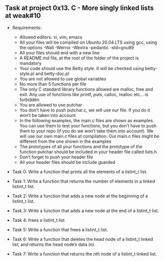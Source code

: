 ## Task at project 0x13. C - More singly linked lists at weak#10

- Requirements:
	- Allowed editors: vi, vim, emacs
	- All your files will be compiled on Ubuntu 20.04 LTS using gcc, using the options -Wall -Werror -Wextra -pedantic -std=gnu89
	- All your files should end with a new line
	- A README.md file, at the root of the folder of the project is mandatory
	- Your code should use the Betty style. It will be checked using betty-style.pl and betty-doc.pl
	- You are not allowed to use global variables
	- No more than 5 functions per file
	- The only C standard library functions allowed are malloc, free and exit. Any use of functions like printf, puts, calloc, realloc etc… is forbidden
	- You are allowed to use putchar
	- You don’t have to push putchar.c, we will use our file. If you do it won’t be taken into account
	- In the following examples, the main.c files are shown as examples. You can use them to test your functions, but you don’t have to push them to your repo (if you do we won’t take them into account). We will use our own main.c files at compilation. Our main.c files might be different from the one shown in the examples
	- The prototypes of all your functions and the prototype of the function putchar should be included in your header file called lists.h
	- Don’t forget to push your header file
	- All your header files should be include guarded

- Task 0: Write a function that prints all the elements of a listint_t list.
- Task 1: Write a function that returns the number of elements in a linked listint_t list.
- Task 2: Write a function that adds a new node at the beginning of a listint_t list.
- Task 3: Write a function that adds a new node at the end of a listint_t list.
- Task 4: frees a listint_t list
- Task 5: Write a function that frees a listint_t list.
- Task 6: Write a function that deletes the head node of a listint_t linked list, and returns the head node’s data (n).
- Task 7: Write a function that returns the nth node of a listint_t linked list.
